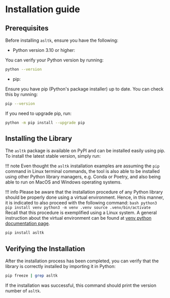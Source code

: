# Installation guide

## Prerequisites

Before installing `asltk`, ensure you have the following: 

* Python version 3.10 or higher:

You can verify your Python version by running:
```bash
python --version
```

* pip: 
 
Ensure you have pip (Python's package installer) up to date. You can check this by running:

```bash
pip --version
```

If you need to upgrade pip, run:

```bash
python -m pip install --upgrade pip
```


## Installing the Library

The `asltk` package is available on PyPI and can be installed easily using pip. To install the latest stable version, simply run:

!!! note
    Even thought the `asltk` installation examples are assuming the `pip` command in Linux terminal commands, the tool is also able to be installed using other Python library managers, e.g. Conda or Poetry, and also being able to run on MacOS and Windows operating systems.

!!! info
    Please be aware that the installation procedure of any Python library should be properly done using a virtual environment. Hence, in this manner, it is indicated to also proceed with the following command:
    ```bash
    python3 pip install venv
    python3 -m venv .venv
    source .venv/bin/activate
    ```
    Recall that this procedure is exemplified using a Linux system. A general instruction about the virtual environment can be found at [venv python documentation page](https://docs.python.org/3/library/venv.html). 

```bash
pip install asltk
```

## Verifying the Installation

After the installation process has been completed, you can verify that the library is correctly installed by importing it in Python:

```bash
pip freeze | grep asltk
```

If the installation was successful, this command should print the version number of `asltk`.